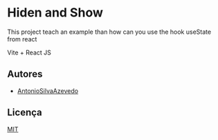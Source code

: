 # Hiden and Show

This project teach an example than how can you use the hook useState from react

Vite + React JS

## Autores

- [AntonioSilvaAzevedo](https://www.github.com/AntonioSilvaAzevedo)

## Licença

[MIT](https://choosealicense.com/licenses/mit/)
